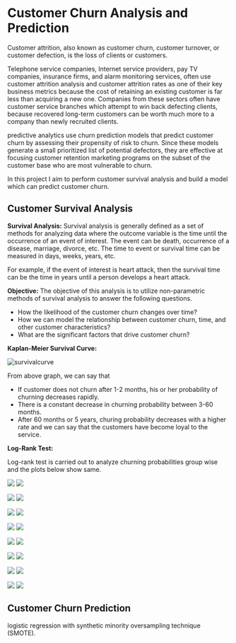 # Customer Churn Analysis and Prediction

Customer attrition, also known as customer churn, customer turnover, or customer defection, is the loss of clients or customers.

Telephone service companies, Internet service providers, pay TV companies, insurance firms, and alarm monitoring services, often use customer attrition analysis and customer attrition rates as one of their key business metrics because the cost of retaining an existing customer is far less than acquiring a new one. Companies from these sectors often have customer service branches which attempt to win back defecting clients, because recovered long-term customers can be worth much more to a company than newly recruited clients.

predictive analytics use churn prediction models that predict customer churn by assessing their propensity of risk to churn. Since these models generate a small prioritized list of potential defectors, they are effective at focusing customer retention marketing programs on the subset of the customer base who are most vulnerable to churn.

In this project I aim to perform customer survival analysis and build a model which can predict customer churn.

## Customer Survival Analysis

**Survival Analysis:** 
Survival analysis is generally defined as a set of methods for analyzing data where the outcome variable is the time until the occurrence of an event of interest. The event can be death, occurrence of a disease, marriage, divorce, etc. The time to event or survival time can be measured in days, weeks, years, etc.

For example, if the event of interest is heart attack, then the survival time can be the time in years until a person develops a heart attack.

**Objective:**
The objective of this analysis is to utilize non-parametric methods of survival analysis to answer the following questions.
- How the likelihood of the customer churn changes over time?
- How we can model the relationship between customer churn, time, and other customer characteristics?
- What are the significant factors that drive customer churn?

**Kaplan-Meier Survival Curve:**

![survivalcurve](https://github.com/archd3sai/Customer-Churn-Analysis-and-Prediction/blob/master/Images/SurvivalCurve.png)

From above graph, we can say that
- If customer does not churn after 1-2 months, his or her probability of churning decreases rapidly.
- There is a constant decrease in churning probability between 3-60 months.
- After 60 months or 5 years, churing probability decreases with a higher rate and we can say that the customers have become loyal to the service.

**Log-Rank Test:** 

Log-rank test is carried out to analyze churning probabilities group wise and the plots below show same.

![](https://github.com/archd3sai/Customer-Churn-Analysis-and-Prediction/blob/master/Images/gender.png) ![](https://github.com/archd3sai/Customer-Churn-Analysis-and-Prediction/blob/master/Images/Senior%20Citizen.png)

![](https://github.com/archd3sai/Customer-Churn-Analysis-and-Prediction/blob/master/Images/partner.png) ![](https://github.com/archd3sai/Customer-Churn-Analysis-and-Prediction/blob/master/Images/dependents.png)

![](https://github.com/archd3sai/Customer-Churn-Analysis-and-Prediction/blob/master/Images/phoneservice.png) ![](https://github.com/archd3sai/Customer-Churn-Analysis-and-Prediction/blob/master/Images/MultipleLines.png)

![](https://github.com/archd3sai/Customer-Churn-Analysis-and-Prediction/blob/master/Images/InternetService.png) ![](https://github.com/archd3sai/Customer-Churn-Analysis-and-Prediction/blob/master/Images/OnlineSecurity.png)

![](https://github.com/archd3sai/Customer-Churn-Analysis-and-Prediction/blob/master/Images/OnlineBackup.png) ![](https://github.com/archd3sai/Customer-Churn-Analysis-and-Prediction/blob/master/Images/DeviceProtection.png)

![](https://github.com/archd3sai/Customer-Churn-Analysis-and-Prediction/blob/master/Images/TechSupport.png) ![](https://github.com/archd3sai/Customer-Churn-Analysis-and-Prediction/blob/master/Images/StreamingTv.png)

![](https://github.com/archd3sai/Customer-Churn-Analysis-and-Prediction/blob/master/Images/Contract.png) ![](https://github.com/archd3sai/Customer-Churn-Analysis-and-Prediction/blob/master/Images/StreamingMovies.png)

![](https://github.com/archd3sai/Customer-Churn-Analysis-and-Prediction/blob/master/Images/paymentmethod.png) ![](https://github.com/archd3sai/Customer-Churn-Analysis-and-Prediction/blob/master/Images/PaperlessBilling.png)






## Customer Churn Prediction
logistic regression with synthetic minority oversampling technique (SMOTE). 
